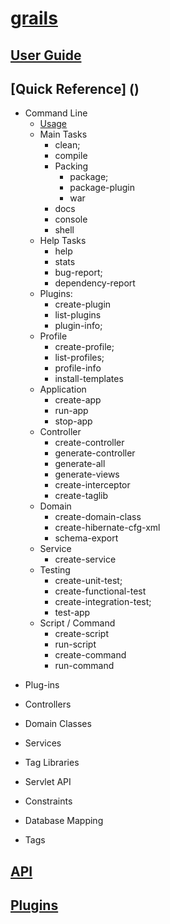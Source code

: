 [grails](http://www.grails.org/)
=======

## [User Guide](http://docs.grails.org/latest/guide/single.html)
## [Quick Reference] ()
 * Command Line
     * [Usage](http://docs.grails.org/latest/ref/Command%20Line/Usage.html)
     * Main Tasks
         * clean;
         * compile 
         * Packing
              - package;
              - package-plugin
              - war
          - docs
          - console
          - shell
      - Help Tasks   
        - help
        - stats
        - bug-report;
        - dependency-report       
    - Plugins:
        - create-plugin
        - list-plugins
        - plugin-info; 
    - Profile
        - create-profile; 
        - list-profiles; 
        - profile-info
        - install-templates
    - Application
        - create-app
        - run-app
        - stop-app
    - Controller
        - create-controller 
        - generate-controller
        - generate-all
        - generate-views
        - create-interceptor
        - create-taglib
    - Domain
        - create-domain-class
        - create-hibernate-cfg-xml
        - schema-export        
    - Service
        - create-service
    - Testing
        - create-unit-test; 
        - create-functional-test
        - create-integration-test; 
        - test-app
    - Script / Command
        - create-script
        - run-script
        - create-command
        - run-command
        
 - Plug-ins
 - Controllers
 - Domain Classes
 - Services
 - Tag Libraries
 
 - Servlet API
 - Constraints
 - Database Mapping
 - Tags
 
## [API]()
## [Plugins]()


